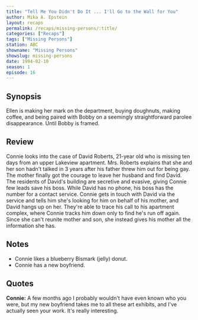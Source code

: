 ```yaml
---
title: "Tell Me You Didn't Do It ... I'll Go to the Wall for You"
author: Mika A. Epstein
layout: recaps
permalink: /recaps/missing-persons/:title/
categories: ["Recaps"]
tags: ["Missing Persons"]
station: ABC
showname: "Missing Persons"
showslug: missing-persons
date: 1994-02-10
season: 1
episode: 16
---
```


## Synopsis

Ellen is making her mark on the department, buying doughnuts, making coffee, and being paired with Bobby on a seemingly straightforward parolee disappearance. Until Bobby is framed.

## Review

Connie looks into the case of David Roberts, 21-year old who is missing ten days from an upper Lakeview apartment. Mrs. Roberts explains that she and her son hadn't talked in 3 years after his father threw him out for being gay. The mother finally got the courage to leave her husband and find David. The residents of David's building are secretive and evasive, giving Connie few leads save his boss. While David has no phone, his boss has the number for a contact service. Connie gets in touch with David via the service and tells him she's looking for him on behalf of his mother, and David hangs up on her. They're able to trace his call to his apartment complex, where Connie tracks him down only to find he's run off again. Since she can't reunite mother and son, she instead gives his mother all the information she has.

## Notes

* Connie likes a blueberry Bismark (jelly) donut.
* Connie has a new boyfriend.

## Quotes

**Connie:** A few months ago I probably wouldn't have even known who you were, but my new boyfriend takes me to all these art exhibits, and I've actually seen your work. It's really interesting.
